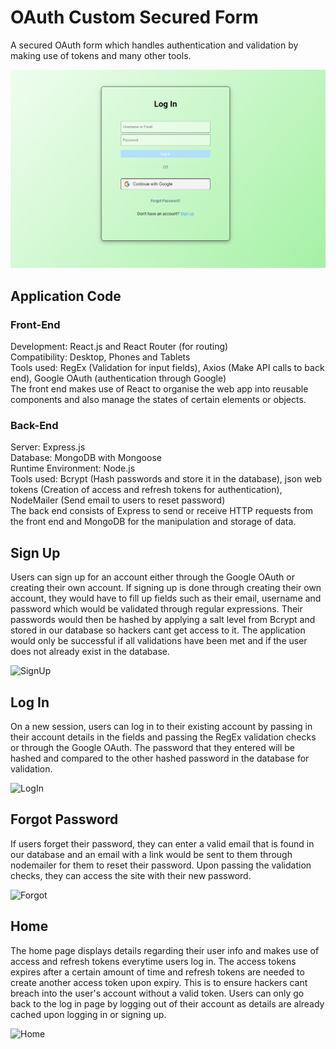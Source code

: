 # OAuth Custom Secured Form
A secured OAuth form which handles authentication and validation by making use of tokens and many other tools.

![OAuth](/assets/oauth.PNG)

## Application Code
### Front-End
Development: React.js and React Router (for routing)  
Compatibility: Desktop, Phones and Tablets  
Tools used: RegEx (Validation for input fields), Axios (Make API calls to back end), Google OAuth (authentication through Google)  
The front end makes use of React to organise the web app into reusable components and also manage the states of certain elements or objects.

### Back-End
Server: Express.js  
Database: MongoDB with Mongoose  
Runtime Environment: Node.js  
Tools used: Bcrypt (Hash passwords and store it in the database), json web tokens (Creation of access and refresh tokens for authentication), NodeMailer (Send email to users to reset password)  
The back end consists of Express to send or receive HTTP requests from the front end and MongoDB for the manipulation and storage of data.

## Sign Up
Users can sign up for an account either through the Google OAuth or creating their own account. If signing up is done through creating their own account, they would have to fill up fields such as their email, username and password which would be validated through regular expressions. Their passwords would then be hashed by applying a salt level from Bcrypt and stored in our database so hackers cant get access to it. The application would only be successful if all validations have been met and if the user does not already exist in the database.

![SignUp](/assets/signup.gif)

## Log In
On a new session, users can log in to their existing account by passing in their account details in the fields and passing the RegEx validation checks or through the Google OAuth. The password that they entered will be hashed and compared to the other hashed password in the database for validation.

![LogIn](/assets/login.gif)

## Forgot Password
If users forget their password, they can enter a valid email that is found in our database and an email with a link would be sent to them through nodemailer for them to reset their password. Upon passing the validation checks, they can access the site with their new password.

![Forgot](/assets/forgot.gif)

## Home
The home page displays details regarding their user info and makes use of access and refresh tokens everytime users log in. The access tokens expires after a certain amount of time and refresh tokens are needed to create another access token upon expiry. This is to ensure hackers cant breach into the user's account without a valid token. Users can only go back to the log in page by logging out of their account as details are already cached upon logging in or signing up.

![Home](/assets/home.gif)
